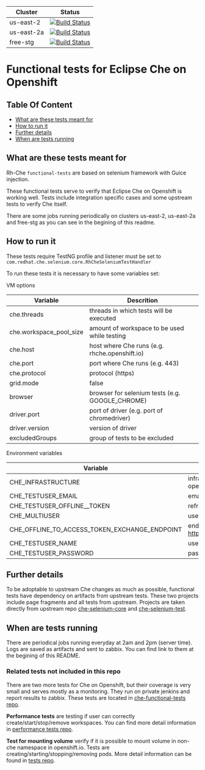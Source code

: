 | Cluster       | Status    |
| ------------- |-------------|
| us-east-2 | [![Build Status](https://ci.centos.org/buildStatus/icon?job=devtools-che-functional-tests-periodical-openshift.io-2)](https://ci.centos.org/job/devtools-che-functional-tests-periodical-openshift.io-2) |
| us-east-2a | [![Build Status](https://ci.centos.org/buildStatus/icon?job=devtools-che-functional-tests-periodical-prod-preview.openshift.io-2a)](https://ci.centos.org/view/Devtools/job/devtools-che-functional-tests-periodical-prod-preview.openshift.io-2a/) |
| free-stg | [![Build Status](https://ci.centos.org/buildStatus/icon?job=devtools-che-functional-tests-periodical-prod-preview.openshift.io-free-stg)](https://ci.centos.org/view/Devtools/job/devtools-che-functional-tests-periodical-prod-preview.openshift.io-free-stg/) |

# Functional tests for Eclipse Che on Openshift

## Table Of Content

* [What are these tests meant for](#what-are-these-tests-meant-for)
* [How to run it](#how-to-run-it)
* [Further details](#further-details)
* [When are tests running](#when-are-tests-running)

## What are these tests meant for

Rh-Che `functional-tests` are based on selenium framework with Guice injection.

These functional tests serve to verify that Eclipse Che on Openshift is working well. Tests include integration specific cases and some upstream tests to
verify Che itself.

There are some jobs running periodically on clusters us-east-2, us-east-2a and free-stg as you can see in the begining of this readme.

## How to run it
These tests require TestNG profile and listener must be set to `com.redhat.che.selenium.core.RhCheSeleniumTestHandler`

To run these tests it is necessary to have some variables set:

VM options

| Variable | Descrition |
|----------|---------|
| che.threads | threads in which tests will be executed |
| che.workspace_pool_size | amount of workspace to be used while testing |
| che.host | host where Che runs (e.g. rhche.openshift.io) |
| che.port | port where Che runs (e.g. 443) |
| che.protocol | protocol (https) |
| grid.mode | false |
| browser | browser for selenium tests (e.g. GOOGLE_CHROME) |
| driver.port | port of driver (e.g. port of chromedriver) |
| driver.version | version of driver |
| excludedGroups | group of tests to be excluded |

Environment variables

| Variable | Descrition |
|----------|---------|
| CHE_INFRASTRUCTURE | infrastructure on which Che runs (e.g. openshift) |
| CHE_TESTUSER_EMAIL | email of testing user |
| CHE_TESTUSER_OFFLINE__TOKEN | refresh token of testing user |
| CHE_MULTIUSER | use multiuser mode |
| CHE_OFFLINE_TO_ACCESS_TOKEN_EXCHANGE_ENDPOINT | endpoint for autentization (e.g. https://auth.openshift.io/api/token/refresh) |
| CHE_TESTUSER_NAME | username of testing user |
| CHE_TESTUSER_PASSWORD | password of testing user |

## Further details

To be adoptable to upstream Che changes as much as possible, functional tests have dependency on artifacts from upstream tests. These two projects include
page fragments and all tests from upstream. Projects are taken directly from upstream repo [che-selenium-core](https://github.com/eclipse/che/tree/master/selenium/che-selenium-core) and [che-selenium-test](https://github.com/eclipse/che/tree/master/selenium/che-selenium-test).

## When are tests running

There are periodical jobs running everyday at 2am and 2pm (server time). Logs are saved as artifacts and sent to zabbix. You can find link to them at the
begining of this README.

### Related tests not included in this repo

There are two more tests for Che on Openshift, but their coverage is very small and serves mostly as a monitoring. They run on private jenkins and report
results to zabbix. These tests are located in [che-functional-tests repo](https://github.com/redhat-developer/che-functional-tests).

**Performance tests** are testing if user can correctly create/start/stop/remove workspaces. You can find more detail information in [performance tests repo](https://github.com/redhat-developer/che-functional-tests/tree/master/che-start-workspace).

**Test for mounting volume** verify if it is possible to mount volume in non-che namespace in openshift.io. Tests are creating/starting/stopping/removing pods. More detail information can be found in [tests repo](https://github.com/redhat-developer/che-functional-tests/tree/master/mount-volume).
